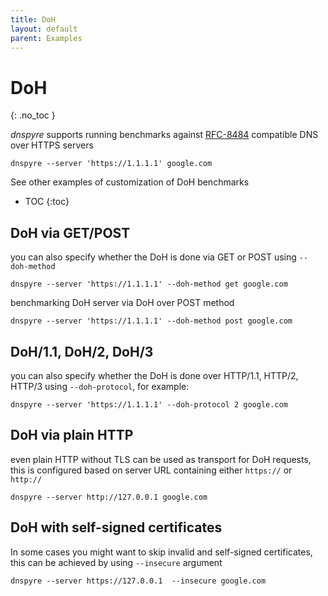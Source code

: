 ```yaml
---
title: DoH
layout: default
parent: Examples
---
```


# DoH
{: .no_toc }

*dnspyre* supports running benchmarks against [RFC-8484](https://www.rfc-editor.org/rfc/rfc8484) compatible DNS over HTTPS servers
```
dnspyre --server 'https://1.1.1.1' google.com
```

See other examples of customization of DoH benchmarks
* TOC
{:toc}


## DoH via GET/POST
you can also specify whether the DoH is done via GET or POST using `--doh-method`
```
dnspyre --server 'https://1.1.1.1' --doh-method get google.com
```

benchmarking DoH server via DoH over POST method 
```
dnspyre --server 'https://1.1.1.1' --doh-method post google.com
```

## DoH/1.1, DoH/2, DoH/3
you can also specify whether the DoH is done over HTTP/1.1, HTTP/2, HTTP/3 using `--doh-protocol`, for example:
```
dnspyre --server 'https://1.1.1.1' --doh-protocol 2 google.com
```

## DoH via plain HTTP
even plain HTTP without TLS can be used as transport for DoH requests, this is configured based on server URL containing either `https://` or `http://`

```
dnspyre --server http://127.0.0.1 google.com
```

## DoH with self-signed certificates
In some cases you might want to skip invalid and self-signed certificates, this can be achieved by using `--insecure` argument

```
dnspyre --server https://127.0.0.1  --insecure google.com
```
